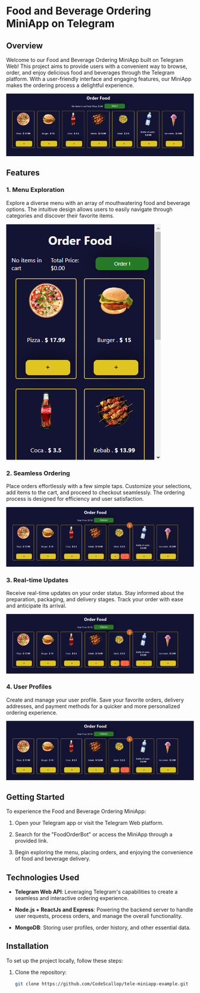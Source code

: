 # Food and Beverage Ordering MiniApp on Telegram

## Overview

Welcome to our Food and Beverage Ordering MiniApp built on Telegram Web! This project aims to provide users with a convenient way to browse, order, and enjoy delicious food and beverages through the Telegram platform. With a user-friendly interface and engaging features, our MiniApp makes the ordering process a delightful experience.

![Food and Beverage Icon](./b.png)

## Features

### 1. Menu Exploration

Explore a diverse menu with an array of mouthwatering food and beverage options. The intuitive design allows users to easily navigate through categories and discover their favorite items.

![Menu Exploration](./a.png)

### 2. Seamless Ordering

Place orders effortlessly with a few simple taps. Customize your selections, add items to the cart, and proceed to checkout seamlessly. The ordering process is designed for efficiency and user satisfaction.

![Seamless Ordering](./c.png)

### 3. Real-time Updates

Receive real-time updates on your order status. Stay informed about the preparation, packaging, and delivery stages. Track your order with ease and anticipate its arrival.

![Seamless Ordering](./c.png)

### 4. User Profiles

Create and manage your user profile. Save your favorite orders, delivery addresses, and payment methods for a quicker and more personalized ordering experience.

![Seamless Ordering](./c.png)

## Getting Started

To experience the Food and Beverage Ordering MiniApp:

1. Open your Telegram app or visit the Telegram Web platform.

2. Search for the "FoodOrderBot" or access the MiniApp through a provided link.

3. Begin exploring the menu, placing orders, and enjoying the convenience of food and beverage delivery.

## Technologies Used

- **Telegram Web API**: Leveraging Telegram's capabilities to create a seamless and interactive ordering experience.
  
- **Node.js + ReactJs and Express**: Powering the backend server to handle user requests, process orders, and manage the overall functionality.

- **MongoDB**: Storing user profiles, order history, and other essential data.

## Installation

To set up the project locally, follow these steps:

1. Clone the repository:

   ```bash
   git clone https://github.com/CodeScallop/tele-miniapp-example.git
